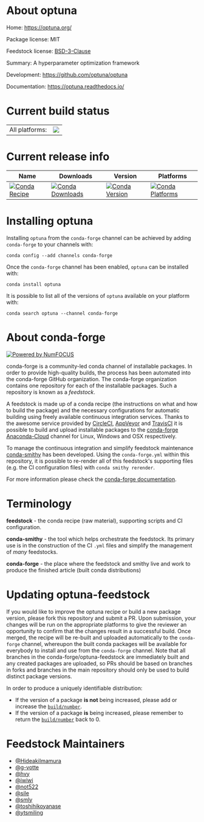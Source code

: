 About optuna
============

Home: https://optuna.org/

Package license: MIT

Feedstock license: [BSD-3-Clause](https://github.com/conda-forge/optuna-feedstock/blob/master/LICENSE.txt)

Summary: A hyperparameter optimization framework

Development: https://github.com/optuna/optuna

Documentation: https://optuna.readthedocs.io/

Current build status
====================


<table><tr><td>All platforms:</td>
    <td>
      <a href="https://dev.azure.com/conda-forge/feedstock-builds/_build/latest?definitionId=8392&branchName=master">
        <img src="https://dev.azure.com/conda-forge/feedstock-builds/_apis/build/status/optuna-feedstock?branchName=master">
      </a>
    </td>
  </tr>
</table>

Current release info
====================

| Name | Downloads | Version | Platforms |
| --- | --- | --- | --- |
| [![Conda Recipe](https://img.shields.io/badge/recipe-optuna-green.svg)](https://anaconda.org/conda-forge/optuna) | [![Conda Downloads](https://img.shields.io/conda/dn/conda-forge/optuna.svg)](https://anaconda.org/conda-forge/optuna) | [![Conda Version](https://img.shields.io/conda/vn/conda-forge/optuna.svg)](https://anaconda.org/conda-forge/optuna) | [![Conda Platforms](https://img.shields.io/conda/pn/conda-forge/optuna.svg)](https://anaconda.org/conda-forge/optuna) |

Installing optuna
=================

Installing `optuna` from the `conda-forge` channel can be achieved by adding `conda-forge` to your channels with:

```
conda config --add channels conda-forge
```

Once the `conda-forge` channel has been enabled, `optuna` can be installed with:

```
conda install optuna
```

It is possible to list all of the versions of `optuna` available on your platform with:

```
conda search optuna --channel conda-forge
```


About conda-forge
=================

[![Powered by NumFOCUS](https://img.shields.io/badge/powered%20by-NumFOCUS-orange.svg?style=flat&colorA=E1523D&colorB=007D8A)](http://numfocus.org)

conda-forge is a community-led conda channel of installable packages.
In order to provide high-quality builds, the process has been automated into the
conda-forge GitHub organization. The conda-forge organization contains one repository
for each of the installable packages. Such a repository is known as a *feedstock*.

A feedstock is made up of a conda recipe (the instructions on what and how to build
the package) and the necessary configurations for automatic building using freely
available continuous integration services. Thanks to the awesome service provided by
[CircleCI](https://circleci.com/), [AppVeyor](https://www.appveyor.com/)
and [TravisCI](https://travis-ci.com/) it is possible to build and upload installable
packages to the [conda-forge](https://anaconda.org/conda-forge)
[Anaconda-Cloud](https://anaconda.org/) channel for Linux, Windows and OSX respectively.

To manage the continuous integration and simplify feedstock maintenance
[conda-smithy](https://github.com/conda-forge/conda-smithy) has been developed.
Using the ``conda-forge.yml`` within this repository, it is possible to re-render all of
this feedstock's supporting files (e.g. the CI configuration files) with ``conda smithy rerender``.

For more information please check the [conda-forge documentation](https://conda-forge.org/docs/).

Terminology
===========

**feedstock** - the conda recipe (raw material), supporting scripts and CI configuration.

**conda-smithy** - the tool which helps orchestrate the feedstock.
                   Its primary use is in the construction of the CI ``.yml`` files
                   and simplify the management of *many* feedstocks.

**conda-forge** - the place where the feedstock and smithy live and work to
                  produce the finished article (built conda distributions)


Updating optuna-feedstock
=========================

If you would like to improve the optuna recipe or build a new
package version, please fork this repository and submit a PR. Upon submission,
your changes will be run on the appropriate platforms to give the reviewer an
opportunity to confirm that the changes result in a successful build. Once
merged, the recipe will be re-built and uploaded automatically to the
`conda-forge` channel, whereupon the built conda packages will be available for
everybody to install and use from the `conda-forge` channel.
Note that all branches in the conda-forge/optuna-feedstock are
immediately built and any created packages are uploaded, so PRs should be based
on branches in forks and branches in the main repository should only be used to
build distinct package versions.

In order to produce a uniquely identifiable distribution:
 * If the version of a package **is not** being increased, please add or increase
   the [``build/number``](https://docs.conda.io/projects/conda-build/en/latest/resources/define-metadata.html#build-number-and-string).
 * If the version of a package **is** being increased, please remember to return
   the [``build/number``](https://docs.conda.io/projects/conda-build/en/latest/resources/define-metadata.html#build-number-and-string)
   back to 0.

Feedstock Maintainers
=====================

* [@HideakiImamura](https://github.com/HideakiImamura/)
* [@g-votte](https://github.com/g-votte/)
* [@hvy](https://github.com/hvy/)
* [@iwiwi](https://github.com/iwiwi/)
* [@not522](https://github.com/not522/)
* [@sile](https://github.com/sile/)
* [@smly](https://github.com/smly/)
* [@toshihikoyanase](https://github.com/toshihikoyanase/)
* [@ytsmiling](https://github.com/ytsmiling/)

